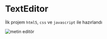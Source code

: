 # TextEditor

İlk projem <code>html5</code>, <code>css</code> ve <code>javascript</code> ile hazırlandı

![metin editör](https://github.com/samettekin01/TextEditor/assets/51747702/c1ef47d1-4f51-421e-a55a-38f3f973ae64)
